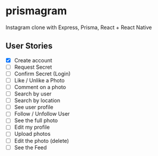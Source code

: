 # prismagram

Instagram clone with Express, Prisma, React + React Native

## User Stories

- [x] Create account
- [ ] Request Secret
- [ ] Confirm Secret (Login)
- [ ] Like / Unlike a Photo
- [ ] Comment on a photo
- [ ] Search by user
- [ ] Search by location
- [ ] See user profile
- [ ] Follow / Unfollow User
- [ ] See the full photo
- [ ] Edit my profile
- [ ] Upload photos
- [ ] Edit the photo (delete)
- [ ] See the Feed
